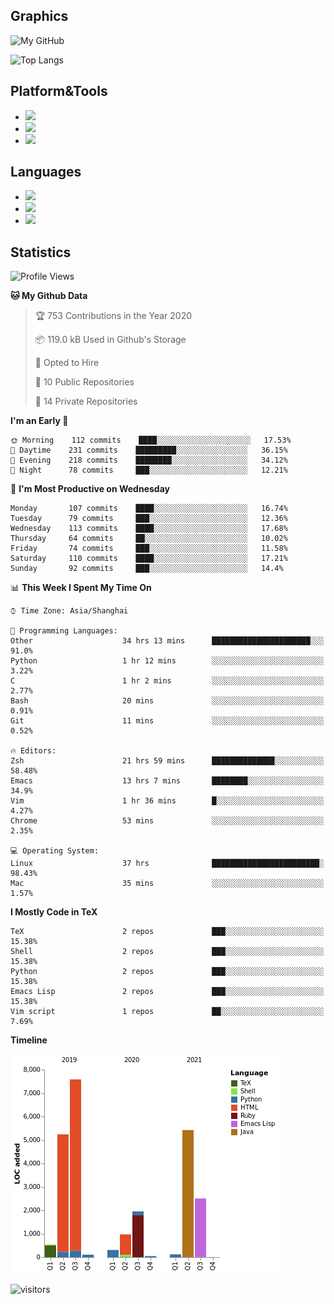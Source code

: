 ## Graphics

![My GitHub](https://github-readme-stats.vercel.app/api?username=SteamedFish&count_private=true&show_icons=true&theme=buefy&include_all_commits=false)

![Top Langs](https://github-readme-stats.vercel.app/api/top-langs/?username=SteamedFish&theme=buefy&hide=ruby&count_private=true&show_icons=true&layout=compact)

## Platform&Tools

* [![](https://img.shields.io/badge/ArchLinux--purple?style=flat-square&logo=ArchLinux)](https://www.archlinux.org/)
* [![](https://img.shields.io/badge/Gentoo-testing-purple?style=flat-square&logo=Gentoo)](https://www.gentoo.org/)
* [![](https://img.shields.io/badge/Doom%20Emacs-28-blue?style=flat-square&logo=Gnu%20emacs&logoColor=white)](https://www.gnu.org/software/emacs/)

## Languages

* [![](https://img.shields.io/badge/-Python-3776AB?style=flat-square&logo=python&logoColor=white)](https://www.python.org/)
* [![](https://img.shields.io/badge/-Bash-00ADD8?style=flat-square&logo=Gnu-bash&logoColor=white)](https://www.gnu.org/software/bash/)
* [![](https://img.shields.io/badge/-Go-00ADD8?style=flat-square&logo=go&logoColor=white)](https://golang.org/)

## Statistics

<!--START_SECTION:waka-->
![Profile Views](http://img.shields.io/badge/Profile%20Views-43-blue)

**🐱 My Github Data** 

> 🏆 753 Contributions in the Year 2020
 > 
> 📦 119.0 kB Used in Github's Storage 
 > 
> 💼 Opted to Hire
 > 
> 📜 10 Public Repositories
 > 
> 🔑 14 Private Repositories 

**I'm an Early 🐤** 

```text
🌞 Morning    112 commits    ████░░░░░░░░░░░░░░░░░░░░░   17.53% 
🌆 Daytime    231 commits    █████████░░░░░░░░░░░░░░░░   36.15% 
🌃 Evening    218 commits    ████████░░░░░░░░░░░░░░░░░   34.12% 
🌙 Night      78 commits     ███░░░░░░░░░░░░░░░░░░░░░░   12.21%

```
📅 **I'm Most Productive on Wednesday** 

```text
Monday       107 commits    ████░░░░░░░░░░░░░░░░░░░░░   16.74% 
Tuesday      79 commits     ███░░░░░░░░░░░░░░░░░░░░░░   12.36% 
Wednesday    113 commits    ████░░░░░░░░░░░░░░░░░░░░░   17.68% 
Thursday     64 commits     ██░░░░░░░░░░░░░░░░░░░░░░░   10.02% 
Friday       74 commits     ███░░░░░░░░░░░░░░░░░░░░░░   11.58% 
Saturday     110 commits    ████░░░░░░░░░░░░░░░░░░░░░   17.21% 
Sunday       92 commits     ███░░░░░░░░░░░░░░░░░░░░░░   14.4%

```


📊 **This Week I Spent My Time On** 

```text
⌚︎ Time Zone: Asia/Shanghai

💬 Programming Languages: 
Other                    34 hrs 13 mins      ██████████████████████░░░   91.0% 
Python                   1 hr 12 mins        ░░░░░░░░░░░░░░░░░░░░░░░░░   3.22% 
C                        1 hr 2 mins         ░░░░░░░░░░░░░░░░░░░░░░░░░   2.77% 
Bash                     20 mins             ░░░░░░░░░░░░░░░░░░░░░░░░░   0.91% 
Git                      11 mins             ░░░░░░░░░░░░░░░░░░░░░░░░░   0.52%

🔥 Editors: 
Zsh                      21 hrs 59 mins      ██████████████░░░░░░░░░░░   58.48% 
Emacs                    13 hrs 7 mins       ████████░░░░░░░░░░░░░░░░░   34.9% 
Vim                      1 hr 36 mins        █░░░░░░░░░░░░░░░░░░░░░░░░   4.27% 
Chrome                   53 mins             ░░░░░░░░░░░░░░░░░░░░░░░░░   2.35%

💻 Operating System: 
Linux                    37 hrs              ████████████████████████░   98.43% 
Mac                      35 mins             ░░░░░░░░░░░░░░░░░░░░░░░░░   1.57%

```

**I Mostly Code in TeX** 

```text
TeX                      2 repos             ███░░░░░░░░░░░░░░░░░░░░░░   15.38% 
Shell                    2 repos             ███░░░░░░░░░░░░░░░░░░░░░░   15.38% 
Python                   2 repos             ███░░░░░░░░░░░░░░░░░░░░░░   15.38% 
Emacs Lisp               2 repos             ███░░░░░░░░░░░░░░░░░░░░░░   15.38% 
Vim script               1 repos             ██░░░░░░░░░░░░░░░░░░░░░░░   7.69%

```


**Timeline**

![Chart not found](https://github.com/SteamedFish/SteamedFish/blob/master/charts/bar_graph.png) 


<!--END_SECTION:waka-->

![visitors](https://visitor-badge.laobi.icu/badge?page_id=SteamedFish.SteamedFish)
